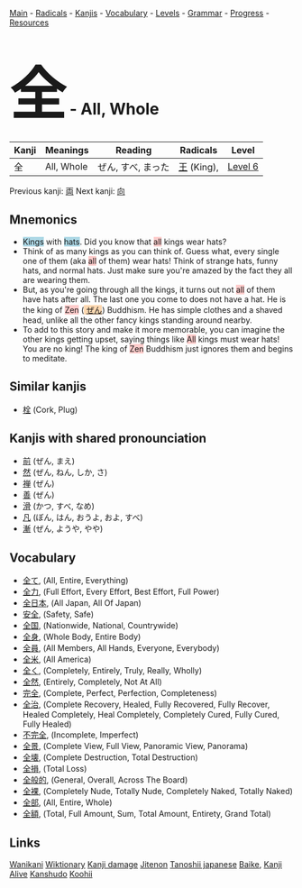 <style> bigfont {font-size: 100px}</style>
[Main](../README.md) -
[Radicals](../radicals.md) -
[Kanjis](../kanjis.md) -
[Vocabulary](../vocabulary.md) -
[Levels](../levels.md) -
[Grammar](../grammar.md) - 
[Progress](../progress.md) -
[Resources](../resources.md)
# <bigfont> 全</bigfont> - All, Whole 

| Kanji | Meanings | Reading | Radicals | Level |
| --- | --- | --- | --- | --- |
| 全 | All, Whole | ぜん, すべ, まった | [王](../radicals/王.md) (King),  | [Level 6](../levels/wk_level6.md) |

Previous kanji: [両](両.md) Next kanji: [向](向.md) 

## Mnemonics
 * <span style="background-color:#ADD8E6"> Kings</span> with <span style="background-color:#ADD8E6"> hats</span>. Did you know that <span style="background-color:#ffcccb"> all</span> kings wear hats?
* Think of as many kings as you can think of. Guess what, every single one of them (aka <span style="background-color:#ffcccb"> all</span> of them) wear hats! Think of strange hats, funny hats, and normal hats. Just make sure you're amazed by the fact they all are wearing them.
* But, as you're going through all the kings, it turns out not <span style="background-color:#ffcccb"> all</span> of them have hats after all. The last one you come to does not have a hat. He is the king of <span style="background-color:#ffcccb"> Zen</span> (<span style="background-color:#fed8b1"> [ぜん](https://jisho.org/search/ぜん)</span>) Buddhism. He has simple clothes and a shaved head, unlike all the other fancy kings standing around nearby.
* To add to this story and make it more memorable, you can imagine the other kings getting upset, saying things like <span style="background-color:#ffcccb"> All</span> kings must wear hats! You are no king! The king of <span style="background-color:#ffcccb"> Zen</span> Buddhism just ignores them and begins to meditate.


## Similar kanjis
 * [栓](栓.md) (Cork, Plug)



## Kanjis with shared pronounciation
 * [前](前.md) (ぜん, まえ)
* [然](然.md) (ぜん, ねん, しか, さ)
* [禅](禅.md) (ぜん)
* [善](善.md) (ぜん)
* [滑](滑.md) (かつ, すべ, なめ)
* [凡](凡.md) (ぼん, はん, おうよ, およ, すべ)
* [漸](漸.md) (ぜん, ようや, やや)



## Vocabulary
 * [全て](../vocabulary/全.md), (All, Entire, Everything)
* [全力](../vocabulary/全.md), (Full Effort, Every Effort, Best Effort, Full Power)
* [全日本](../vocabulary/全.md), (All Japan, All Of Japan)
* [安全](../vocabulary/全.md), (Safety, Safe)
* [全国](../vocabulary/全.md), (Nationwide, National, Countrywide)
* [全身](../vocabulary/全.md), (Whole Body, Entire Body)
* [全員](../vocabulary/全.md), (All Members, All Hands, Everyone, Everybody)
* [全米](../vocabulary/全.md), (All America)
* [全く](../vocabulary/全.md), (Completely, Entirely, Truly, Really, Wholly)
* [全然](../vocabulary/全.md), (Entirely, Completely, Not At All)
* [完全](../vocabulary/全.md), (Complete, Perfect, Perfection, Completeness)
* [全治](../vocabulary/全.md), (Complete Recovery, Healed, Fully Recovered, Fully Recover, Healed Completely, Heal Completely, Completely Cured, Fully Cured, Fully Healed)
* [不完全](../vocabulary/全.md), (Incomplete, Imperfect)
* [全景](../vocabulary/全.md), (Complete View, Full View, Panoramic View, Panorama)
* [全壊](../vocabulary/全.md), (Complete Destruction, Total Destruction)
* [全損](../vocabulary/全.md), (Total Loss)
* [全般的](../vocabulary/全.md), (General, Overall, Across The Board)
* [全裸](../vocabulary/全.md), (Completely Nude, Totally Nude, Completely Naked, Totally Naked)
* [全部](../vocabulary/全.md), (All, Entire, Whole)
* [全額](../vocabulary/全.md), (Total, Full Amount, Sum, Total Amount, Entirety, Grand Total)




## Links 


[Wanikani](https://www.wanikani.com/kanji/全)
[Wiktionary](https://en.wiktionary.org/wiki/全)
[Kanji damage](http://www.kanjidamage.com/kanji/search?utf8=✓&q=全)
[Jitenon](https://jitenon.com/kanji/全)
[Tanoshii japanese](https://www.tanoshiijapanese.com/dictionary/kanji.cfm?k=全)
[Baike](https://baike.baidu.com/item/全),
[Kanji Alive](https://app.kanjialive.com/全)
[Kanshudo](https://www.kanshudo.com/searchmn?q=全)
[Koohii](https://kanji.koohii.com/study/kanji/全)
